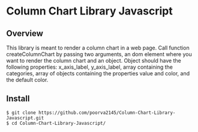 # Column Chart Library Javascript

## Overview

This library is meant to render a column chart in a web page.
Call function createColumnChart by passing two arguments, an dom element where you want to render the column chart and an object. Object should have the following properties: x_axis_label, y_axis_label, array containing the categories, array of objects containing the properties value and color, and the default color.

## Install

    $ git clone https://github.com/poorva2145/Column-Chart-Library-Javascript.git
    $ cd Column-Chart-Library-Javascript/
